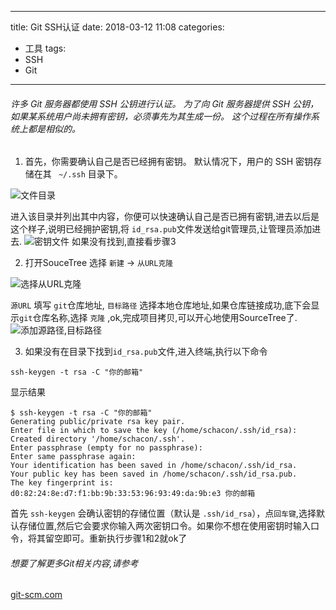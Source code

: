 
---
title: Git SSH认证
date:  2018-03-12 11:08
categories:
- 工具
tags:
-  SSH
-  Git
---

###### 许多 Git 服务器都使用 SSH 公钥进行认证。 为了向 Git 服务器提供 SSH 公钥，如果某系统用户尚未拥有密钥，必须事先为其生成一份。 这个过程在所有操作系统上都是相似的。

1.  首先，你需要确认自己是否已经拥有密钥。 默认情况下，用户的 SSH 密钥存储在其 ` ~/.ssh` 目录下。 

![文件目录](http://upload-images.jianshu.io/upload_images/3340896-1b010822f8d11e9e.png?imageMogr2/auto-orient/strip%7CimageView2/2/w/1240)


进入该目录并列出其中内容，你便可以快速确认自己是否已拥有密钥,进去以后是这个样子,说明已经拥护密钥,将 `id_rsa.pub`文件发送给git管理员,让管理员添加进去.
![密钥文件](http://upload-images.jianshu.io/upload_images/3340896-44cfaed89c9a17a1.png?imageMogr2/auto-orient/strip%7CimageView2/2/w/1240)
如果没有找到,直接看步骤3

2. 打开SouceTree 选择 `新建` -> `从URL克隆`

![选择从URL克隆](http://upload-images.jianshu.io/upload_images/3340896-646609abed39b165.png?imageMogr2/auto-orient/strip%7CimageView2/2/w/1240)

`源URL` 填写 `git`仓库地址, `目标路径` 选择本地仓库地址,如果仓库链接成功,底下会显示`git`仓库名称,选择 `克隆` ,ok,完成项目拷贝,可以开心地使用SourceTree了.
![添加源路径,目标路径](http://upload-images.jianshu.io/upload_images/3340896-369777c21dcf1a2d.png?imageMogr2/auto-orient/strip%7CimageView2/2/w/1240)


3. 如果没有在目录下找到`id_rsa.pub`文件,进入终端,执行以下命令

```
ssh-keygen -t rsa -C "你的邮箱"
```
显示结果
```
$ ssh-keygen -t rsa -C "你的邮箱"
Generating public/private rsa key pair.
Enter file in which to save the key (/home/schacon/.ssh/id_rsa):
Created directory '/home/schacon/.ssh'.
Enter passphrase (empty for no passphrase):
Enter same passphrase again:
Your identification has been saved in /home/schacon/.ssh/id_rsa.
Your public key has been saved in /home/schacon/.ssh/id_rsa.pub.
The key fingerprint is:
d0:82:24:8e:d7:f1:bb:9b:33:53:96:93:49:da:9b:e3 你的邮箱
```
首先 `ssh-keygen` 会确认密钥的存储位置（默认是 `.ssh/id_rsa`），点`回车键`,选择默认存储位置,然后它会要求你输入两次密钥口令。如果你不想在使用密钥时输入口令，将其留空即可。重新执行步骤1和2就ok了


###### 想要了解更多Git相关内容,请参考
[git-scm.com](https://git-scm.com/book/zh/v2/Git-%E5%9F%BA%E7%A1%80-%E8%8E%B7%E5%8F%96-Git-%E4%BB%93%E5%BA%93)




